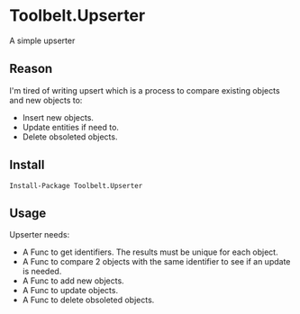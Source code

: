# Toolbelt.Upserter
A simple upserter

## Reason
I'm tired of writing upsert which is a process to compare existing objects and new objects to:
- Insert new objects.
- Update entities if need to.
- Delete obsoleted objects.

## Install
```
Install-Package Toolbelt.Upserter
```

## Usage
Upserter needs:
- A Func to get identifiers. The results must be unique for each object.
- A Func to compare 2 objects with the same identifier to see if an update is needed.
- A Func to add new objects.
- A Func to update objects.
- A Func to delete obsoleted objects.
